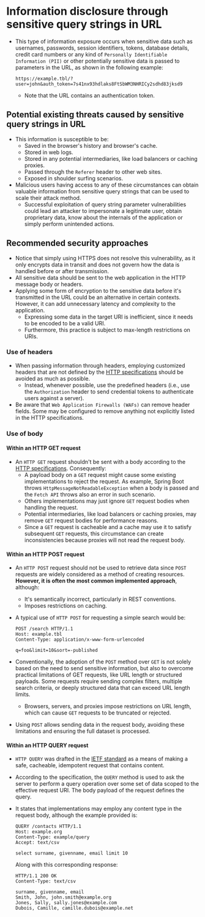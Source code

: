 # Information disclosure through sensitive query strings in URL

* This type of information exposure occurs when sensitive data such as usernames, passwords, session identifiers, tokens, database details, credit card numbers or any kind of `Personally Identifiable Information (PII)` or other potentially sensitive data is passed to parameters in the URL, as shown in the following example:

  ```url
  https://example.tbl/?user=john&auth_token=7s41nx93hdlaks8FtSbWM3NHRICy2sdhd83jksd9
  ```

  * Note that the URL contains an authentication token.

## Potential existing threats caused by sensitive query strings in URL

* This information is susceptible to be:
  * Saved in the browser's history and browser's cache.
  * Stored in web logs.
  * Stored in any potential intermediaries, like load balancers or caching proxies.
  * Passed through the `Referer` header to other web sites.
  * Exposed in shoulder surfing scenarios.
* Malicious users having access to any of these circumstances can obtain valuable information from sensitive query strings that can be used to scale their attack method.
  * Successful exploitation of query string parameter vulnerabilities could lead an attacker to impersonate a legitimate user, obtain proprietary data, know about the internals of the application or simply perform unintended actions.

## Recommended security approaches

* Notice that simply using HTTPS does not resolve this vulnerability, as it only encrypts data in transit and does not govern how the data is handled before or after transmission.
* All sensitive data should be sent to the web application in the HTTP message body or headers.
* Applying some form of encryption to the sensitive data before it's transmitted in the URL could be an alternative in certain contexts. However, it can add unnecessary latency and complexity to the application.
  * Expressing some data in the target URI is inefficient, since it needs to be encoded to be a valid URI.
  * Furthermore, this practice is subject to max-length restrictions on URIs.

### Use of headers

* When passing information through headers, employing customized headers that are not defined by the [HTTP specifications][1] should be avoided as much as possible.
  * Instead, whenever possible, use the predefined headers (i.e., use the `Authorization` header to send credential tokens to authenticate users against a server).
* Be aware that `Web Application Firewalls (WAFs)` can remove header fields. Some may be configured to remove anything not explicitly listed in the HTTP specifications.

### Use of body

#### Within an HTTP GET request

* An `HTTP GET` request shouldn't be sent with a body according to the [HTTP specifications][1]. Consequently:
  * A payload body on a `GET` request might cause some existing implementations to reject the request. As example, Spring Boot throws `HttpMessageNotReadableException` when a body is passed and the `Fetch API` throws also an error in such scenario.
  * Others implementations may just ignore `GET` request bodies when handling the request.
  * Potential intermediaries, like load balancers or caching proxies, may remove `GET` request bodies for performance reasons.
  * Since a `GET` request is cacheable and a cache may use it to satisfy subsequent `GET` requests, this circumstance can create inconsistencies because proxies will not read the request body.

#### Within an HTTP POST request

* An `HTTP POST` request should not be used to retrieve data since `POST` requests are widely considered as a method of creating resources. **However, it is often the most common implemented approach**, although:
  * It's semantically incorrect, particularly in REST conventions.
  * Imposes restrictions on caching.
* A typical use of `HTTP POST` for requesting a simple search would be:

  ```http
  POST /search HTTP/1.1
  Host: example.tbl
  Content-Type: application/x-www-form-urlencoded

  q=foo&limit=10&sort=-published
  ```

* Conventionally, the adoption of the `POST` method over `GET` is not solely based on the need to send sensitive information, but also to overcome practical limitations of GET requests, like URL length or structured payloads. Some requests require sending complex filters, multiple search criteria, or deeply structured data that can exceed URL length limits.
  * Browsers, servers, and proxies impose restrictions on URL length, which can cause `GET` requests to be truncated or rejected.
* Using `POST` allows sending data in the request body, avoiding these limitations and ensuring the full dataset is processed.

#### Within an HTTP QUERY request

* `HTTP QUERY` was drafted in the [IETF standard][2] as a means of making a safe, cacheable, idempotent request that contains content.
* According to the specification, the `QUERY` method is used to ask the server to perform a query operation over some set of data scoped to the effective request URI. The body payload of the request defines the query.
* It states that implementations may employ any content type in the request body, although the example provided is:

  ```http
  QUERY /contacts HTTP/1.1
  Host: example.org
  Content-Type: example/query
  Accept: text/csv

  select surname, givenname, email limit 10
  ```

  Along with this corresponding response:

  ```http
  HTTP/1.1 200 OK
  Content-Type: text/csv

  surname, givenname, email
  Smith, John, john.smith@example.org
  Jones, Sally, sally.jones@example.com
  Dubois, Camille, camille.dubois@example.net
  ```

[1]: https://developer.mozilla.org/en-US/docs/Web/HTTP/Resources_and_specifications
[2]: https://www.ietf.org/archive/id/draft-ietf-httpbis-safe-method-w-body-02.html
